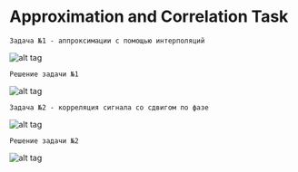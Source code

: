 # Approximation and Correlation Task

    Задача №1 - аппроксимации с помощью интерполяций

![alt tag](https://github.com/PC-SET/Approximation_and_Correlation_Task/blob/main/Image/1.jpg?raw=true "Задача 1")​

    Решение задачи №1

![alt tag](https://github.com/PC-SET/Approximation_and_Correlation_Task/blob/main/Image/2.jpg?raw=true "Решение 1")​

    Задача №2 - корреляция сигнала со сдвигом по фазе

![alt tag](https://github.com/PC-SET/Approximation_and_Correlation_Task/blob/main/Image/3.jpg?raw=true "Задача 2")​

    Решение задачи №2
    
![alt tag](https://github.com/PC-SET/Approximation_and_Correlation_Task/blob/main/Image/4.jpg?raw=true "Решение 2")​
